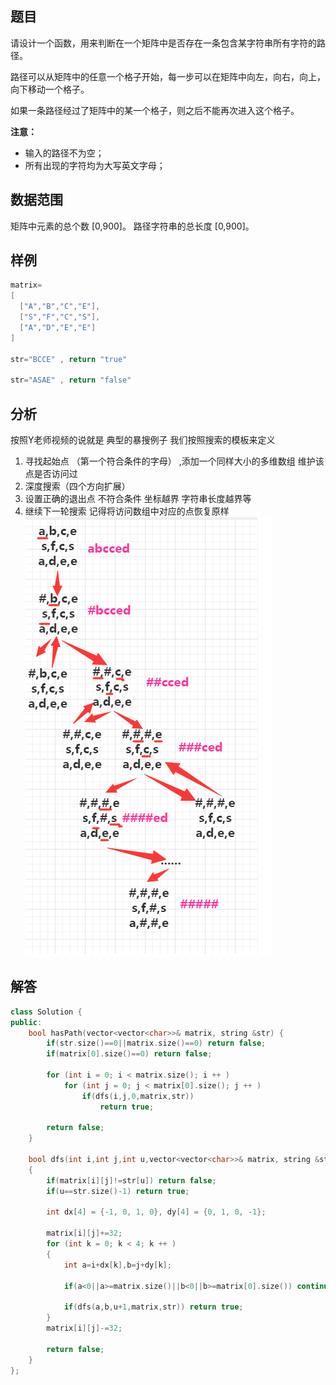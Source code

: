 ## 题目
请设计一个函数，用来判断在一个矩阵中是否存在一条包含某字符串所有字符的路径。

路径可以从矩阵中的任意一个格子开始，每一步可以在矩阵中向左，向右，向上，向下移动一个格子。

如果一条路径经过了矩阵中的某一个格子，则之后不能再次进入这个格子。

**注意：**
- 输入的路径不为空；
- 所有出现的字符均为大写英文字母；

## 数据范围
矩阵中元素的总个数 [0,900]。
路径字符串的总长度 [0,900]。

## 样例
```c++
matrix=
[
  ["A","B","C","E"],
  ["S","F","C","S"],
  ["A","D","E","E"]
]

str="BCCE" , return "true" 

str="ASAE" , return "false"
```

## 分析
按照Y老师视频的说就是 典型的暴搜例子
我们按照搜索的模板来定义
1. 寻找起始点 （第一个符合条件的字母） ,添加一个同样大小的多维数组 维护该点是否访问过
2. 深度搜索（四个方向扩展）
3. 设置正确的退出点 不符合条件 坐标越界 字符串长度越界等
4. 继续下一轮搜索 记得将访问数组中对应的点恢复原样
![](./../pics/23.png)

## 解答
```c++
class Solution {
public:
    bool hasPath(vector<vector<char>>& matrix, string &str) {
        if(str.size()==0||matrix.size()==0) return false;
        if(matrix[0].size()==0) return false;

        for (int i = 0; i < matrix.size(); i ++ )
            for (int j = 0; j < matrix[0].size(); j ++ )
                if(dfs(i,j,0,matrix,str)) 
                    return true;
        
        return false;        
    }
    
    bool dfs(int i,int j,int u,vector<vector<char>>& matrix, string &str)
    {
        if(matrix[i][j]!=str[u]) return false;
        if(u==str.size()-1) return true;
        
        int dx[4] = {-1, 0, 1, 0}, dy[4] = {0, 1, 0, -1};

        matrix[i][j]+=32;
        for (int k = 0; k < 4; k ++ )
        {
            int a=i+dx[k],b=j+dy[k];
            
            if(a<0||a>=matrix.size()||b<0||b>=matrix[0].size()) continue;
            
            if(dfs(a,b,u+1,matrix,str)) return true;
        }
        matrix[i][j]-=32;
        
        return false;
    }
};
```

